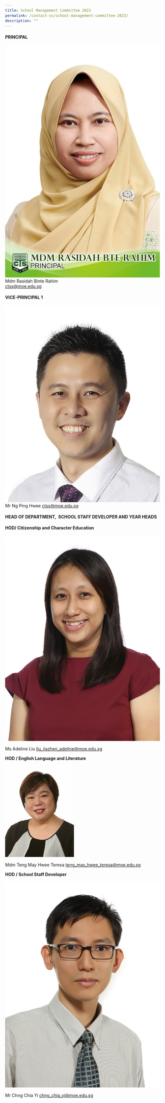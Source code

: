 ```yaml
---
title: School Management Committee 2023
permalink: /contact-us/school-management-committee-2023/
description: ""
---
```

#### **PRINCIPAL**
![](/images/Mdm%20Rasidah%20Bte%20Rahimm.jpeg)
Mdm Rasidah Binte Rahim  
[ctss@moe.edu.sg](mailto:ctss@moe.edu.sg)

#### **VICE-PRINCIPAL 1**
![](/images/mr%20ng%20ping%20hwee.jpg)
Mr Ng Ping Hwee
[ctss@moe.edu.sg](mailto:ctss@moe.edu.sg)

#### **HEAD OF DEPARTMENT,  SCHOOL STAFF DEVELOPER AND YEAR HEADS**

**HOD/ Citizenship and Character Education**

![](/images/Ms%20Liu%20Jiazhen%20Adeline.jpg)

Ms Adeline Liu
[](mailto:liu_jiazhen_adeline@moe.edu.sg)[liu\_jiazhen\_adeline@moe.edu.sg](mailto:liu_jiazhen_adeline@moe.edu.sg)

**HOD / English Language and Literature**

![](/images/Mrs%20Chua%20Teng%20May%20Hwee%20Teresa.jpeg)

Mdm Teng May Hwee Teresa
[](mailto:teng_may_hwee_teresa@moe.edu.sg)[teng\_may\_hwee\_teresa@moe.edu.sg](mailto:teng_may_hwee_teresa@moe.edu.sg)

**HOD / School Staff Developer**

![](/images/mr%20chng%20chia%20yi.jpeg)

Mr Chng Chia Yi
[chng\_chia\_yi@moe.edu.sg](mailto:chng_chia_yi@moe.edu.sg)